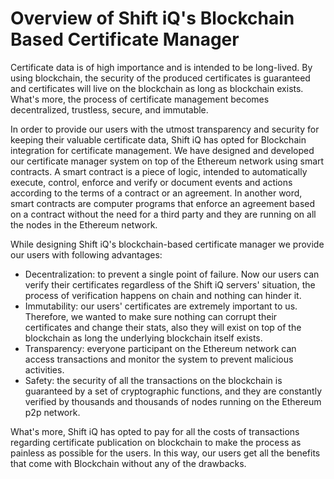 # Overview of Shift iQ's Blockchain Based Certificate Manager

Certificate data is of high importance and is intended to be long-lived. By using blockchain, the security of the produced certificates is guaranteed and certificates will live on the blockchain as long as blockchain exists. What's more, the process of certificate management becomes decentralized, trustless, secure, and immutable.

In order to provide our users with the utmost transparency and security for keeping their valuable certificate data, Shift iQ has opted for Blockchain integration for certificate management. We have designed and developed our certificate manager system on top of the Ethereum network using smart contracts. A smart contract is a piece of logic, intended to automatically execute, control, enforce and verify or document events and actions according to the terms of a contract or an agreement. In another word, smart contracts are computer programs that enforce an agreement based on a contract without the need for a third party and they are running on all the nodes in the Ethereum network.

While designing Shift iQ's blockchain-based certificate manager we provide our users with following advantages:

* Decentralization: to prevent a single point of failure. Now our users can verify their certificates regardless of the Shift iQ servers' situation, the process of verification happens on chain and nothing can hinder it.
* Immutability: our users' certificates are extremely important to us. Therefore, we wanted to make sure nothing can corrupt their certificates and change their stats, also they will exist on top of the blockchain as long the underlying blockchain itself exists.
* Transparency: everyone participant on the Ethereum network can access transactions and monitor the system to prevent malicious activities.
* Safety: the security of all the transactions on the blockchain is guaranteed by a set of cryptographic functions, and they are constantly verified by thousands and thousands of nodes running on the Ethereum p2p network.

What's more, Shift iQ has opted to pay for all the costs of transactions regarding certificate publication on blockchain to make the process as painless as possible for the users. In this way, our users get all the benefits that come with Blockchain without any of the drawbacks.
